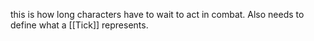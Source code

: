 this is how long characters have to wait to act in combat. Also needs to define what a [[Tick]] represents.